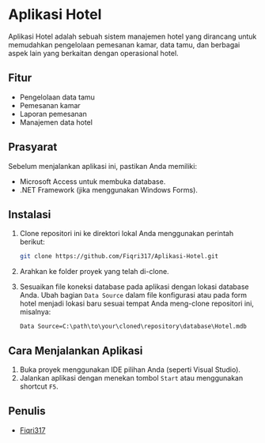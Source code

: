 # Aplikasi Hotel

Aplikasi Hotel adalah sebuah sistem manajemen hotel yang dirancang untuk memudahkan pengelolaan pemesanan kamar, data tamu, dan berbagai aspek lain yang berkaitan dengan operasional hotel.

## Fitur

- Pengelolaan data tamu
- Pemesanan kamar
- Laporan pemesanan
- Manajemen data hotel

## Prasyarat

Sebelum menjalankan aplikasi ini, pastikan Anda memiliki:

- Microsoft Access untuk membuka database.
- .NET Framework (jika menggunakan Windows Forms).

## Instalasi

1. Clone repositori ini ke direktori lokal Anda menggunakan perintah berikut:
   ```bash
   git clone https://github.com/Fiqri317/Aplikasi-Hotel.git
   ```

2. Arahkan ke folder proyek yang telah di-clone.
3. Sesuaikan file koneksi database pada aplikasi dengan lokasi database Anda. Ubah bagian `Data Source` dalam file konfigurasi atau pada form hotel menjadi lokasi baru sesuai tempat Anda meng-clone repositori ini, misalnya:
   ```plaintext
   Data Source=C:\path\to\your\cloned\repository\database\Hotel.mdb
   ```

## Cara Menjalankan Aplikasi

1. Buka proyek menggunakan IDE pilihan Anda (seperti Visual Studio).
2. Jalankan aplikasi dengan menekan tombol `Start` atau menggunakan shortcut `F5`.

## Penulis

- [Fiqri317](https://github.com/Fiqri317)
